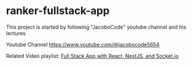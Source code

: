 # ranker-fullstack-app
This project is started by following "JacoboCode" youtube channel and his lectures

Youtube Channel https://www.youtube.com/@jacobocode5654

Related Video playlist: [Full Stack App with React, NestJS, and Socket.io](https://youtu.be/jNsyIAysqQo)
